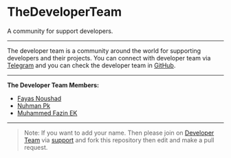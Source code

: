 # TheDeveloperTeam

A community for support developers.

---

The developer team is a community around the world for supporting developers and their projects. You can connect with developer team via [Telegram](https://telegram.me/TheDeveloperTeam) and you can check the developer team in [GitHub](https://github.com/TheDeveloperTeam).

---

**The Developer Team Members:**

- [Fayas Noushad](https://github.com/FayasNoushad)
- [Nuhman Pk](https://github.com/bughunter0)
- [Muhammed Fazin EK](https://github.com/M-fazin)

---

> Note: If you want to add your name. Then please join on [Developer Team](https://github.com/TheDeveloperTeam) via [support](https://github.com/TheDeveloperTeam/support) and fork this repository then edit and make a pull request.
